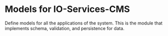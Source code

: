 # Models for IO-Services-CMS

Define models for all the applications of the system. This is the module that implements schema, validation, and persistence for data.
